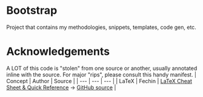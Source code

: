 # Bootstrap
Project that contains my methodologies, snippets, templates, code gen, etc.

# Acknowledgements
A LOT of this code is "stolen" from one source or another, usually annotated inline with the source. For major "rips", please consult this handy manifest.
| Concept | Author | Source |
| --- | --- | --- |
| LaTeX | Fechin | [LaTeX Cheat Sheet & Quick Reference](https://quickref.me/latex) -> [GitHub source](https://github.com/Fechin/reference/blob/main/source/_posts/latex.md) |